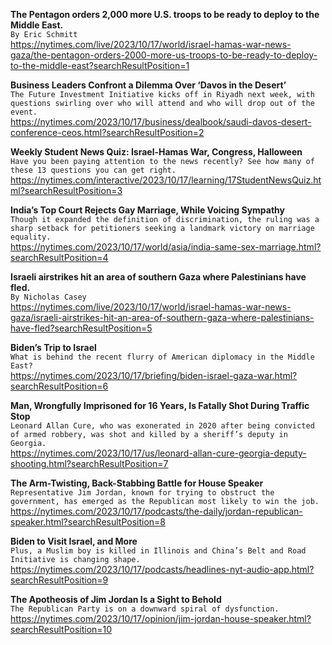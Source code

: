 **The Pentagon orders 2,000 more U.S. troops to be ready to deploy to the Middle East.**\
`By Eric Schmitt`\
https://nytimes.com/live/2023/10/17/world/israel-hamas-war-news-gaza/the-pentagon-orders-2000-more-us-troops-to-be-ready-to-deploy-to-the-middle-east?searchResultPosition=1

**Business Leaders Confront a Dilemma Over ‘Davos in the Desert’**\
`The Future Investment Initiative kicks off in Riyadh next week, with questions swirling over who will attend and who will drop out of the event.`\
https://nytimes.com/2023/10/17/business/dealbook/saudi-davos-desert-conference-ceos.html?searchResultPosition=2

**Weekly Student News Quiz: Israel-Hamas War, Congress, Halloween**\
`Have you been paying attention to the news recently? See how many of these 13 questions you can get right.`\
https://nytimes.com/interactive/2023/10/17/learning/17StudentNewsQuiz.html?searchResultPosition=3

**India’s Top Court Rejects Gay Marriage, While Voicing Sympathy**\
`Though it expanded the definition of discrimination, the ruling was a sharp setback for petitioners seeking a landmark victory on marriage equality.`\
https://nytimes.com/2023/10/17/world/asia/india-same-sex-marriage.html?searchResultPosition=4

**Israeli airstrikes hit an area of southern Gaza where Palestinians have fled.**\
`By Nicholas Casey`\
https://nytimes.com/live/2023/10/17/world/israel-hamas-war-news-gaza/israeli-airstrikes-hit-an-area-of-southern-gaza-where-palestinians-have-fled?searchResultPosition=5

**Biden’s Trip to Israel**\
`What is behind the recent flurry of American diplomacy in the Middle East?`\
https://nytimes.com/2023/10/17/briefing/biden-israel-gaza-war.html?searchResultPosition=6

**Man, Wrongfully Imprisoned for 16 Years, Is Fatally Shot During Traffic Stop**\
`Leonard Allan Cure, who was exonerated in 2020 after being convicted of armed robbery, was shot and killed by a sheriff’s deputy in Georgia.`\
https://nytimes.com/2023/10/17/us/leonard-allan-cure-georgia-deputy-shooting.html?searchResultPosition=7

**The Arm-Twisting, Back-Stabbing Battle for House Speaker**\
`Representative Jim Jordan, known for trying to obstruct the government, has emerged as the Republican most likely to win the job.`\
https://nytimes.com/2023/10/17/podcasts/the-daily/jordan-republican-speaker.html?searchResultPosition=8

**Biden to Visit Israel, and More**\
`Plus, a Muslim boy is killed in Illinois and China’s Belt and Road Initiative is changing shape.`\
https://nytimes.com/2023/10/17/podcasts/headlines-nyt-audio-app.html?searchResultPosition=9

**The Apotheosis of Jim Jordan Is a Sight to Behold**\
`The Republican Party is on a downward spiral of dysfunction.`\
https://nytimes.com/2023/10/17/opinion/jim-jordan-house-speaker.html?searchResultPosition=10

